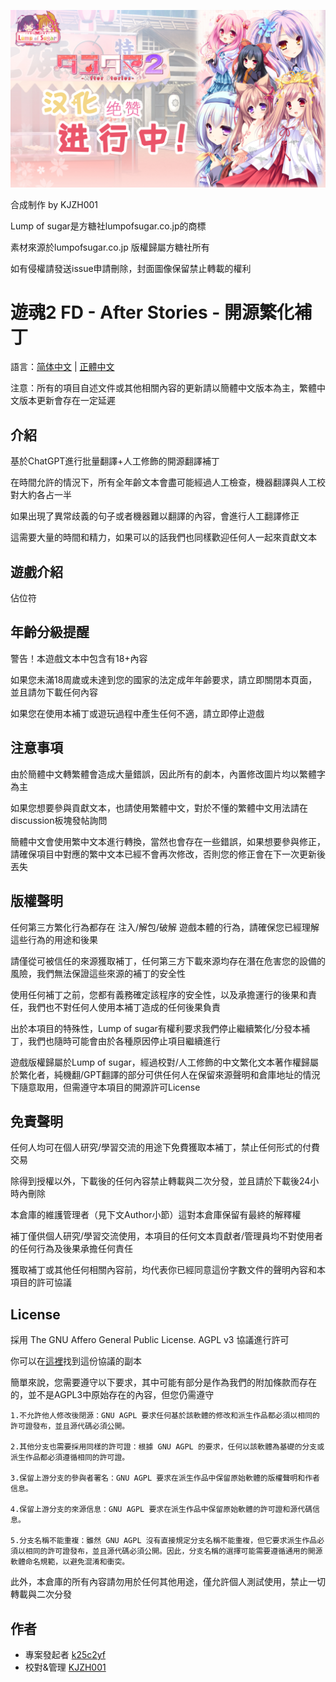 ![封面](cover%20by%20KJZH001.png)

合成制作 by KJZH001

Lump of sugar是方糖社lumpofsugar.co.jp的商標

素材來源於lumpofsugar.co.jp 版權歸屬方糖社所有

如有侵權請發送issue申請刪除，封面圖像保留禁止轉載的權利

# 遊魂2 FD - After Stories - 開源繁化補丁

語言：[简体中文](readme.md) | [正體中文](readme_zh-TW.md)

注意：所有的項目自述文件或其他相關內容的更新請以簡體中文版本為主，繁體中文版本更新會存在一定延遲

## 介紹

基於ChatGPT進行批量翻譯+人工修飾的開源翻譯補丁

在時間允許的情況下，所有全年齡文本會盡可能經過人工檢查，機器翻譯與人工校對大約各占一半

如果出現了異常歧義的句子或者機器難以翻譯的內容，會進行人工翻譯修正

這需要大量的時間和精力，如果可以的話我們也同樣歡迎任何人一起來貢獻文本


## 遊戲介紹

佔位符

## 年齡分級提醒

警告！本遊戲文本中包含有18+內容

如果您未滿18周歲或未達到您的國家的法定成年年齡要求，請立即關閉本頁面，並且請勿下載任何內容

如果您在使用本補丁或遊玩過程中產生任何不適，請立即停止遊戲

## 注意事項

由於簡體中文轉繁體會造成大量錯誤，因此所有的劇本，內置修改圖片均以繁體字為主

如果您想要參與貢獻文本，也請使用繁體中文，對於不懂的繁體中文用法請在discussion板塊發帖詢問

簡體中文會使用繁中文本進行轉換，當然也會存在一些錯誤，如果想要參與修正，請確保項目中對應的繁中文本已經不會再次修改，否則您的修正會在下一次更新後丟失

## 版權聲明

任何第三方繁化行為都存在 注入/解包/破解 遊戲本體的行為，請確保您已經理解這些行為的用途和後果

請僅從可被信任的來源獲取補丁，任何第三方下載來源均存在潛在危害您的設備的風險，我們無法保證這些來源的補丁的安全性

使用任何補丁之前，您都有義務確定該程序的安全性，以及承擔運行的後果和責任，我們也不對任何人使用本補丁造成的任何後果負責

出於本項目的特殊性，Lump of sugar有權利要求我們停止繼續繁化/分發本補丁，我們也隨時可能會由於各種原因停止項目繼續進行

遊戲版權歸屬於Lump of sugar，經過校對/人工修飾的中文繁化文本著作權歸屬於繁化者，純機翻/GPT翻譯的部分可供任何人在保留來源聲明和倉庫地址的情況下隨意取用，但需遵守本項目的開源許可License

## 免責聲明

任何人均可在個人研究/學習交流的用途下免費獲取本補丁，禁止任何形式的付費交易

除得到授權以外，下載後的任何內容禁止轉載與二次分發，並且請於下載後24小時內刪除

本倉庫的維護管理者（見下文Author小節）這對本倉庫保留有最終的解釋權

補丁僅供個人研究/學習交流使用，本項目的任何文本貢獻者/管理員均不對使用者的任何行為及後果承擔任何責任

獲取補丁或其他任何相關內容前，均代表你已經同意這份字數文件的聲明內容和本項目的許可協議

## License

採用 The GNU Affero General Public License. AGPL v3 協議進行許可

你可以在[這裡](LICENSE)找到這份協議的副本

簡單來說，您需要遵守以下要求，其中可能有部分是作為我們的附加條款而存在的，並不是AGPL3中原始存在的內容，但您仍需遵守

```
1.不允許他人修改後閉源：GNU AGPL 要求任何基於該軟體的修改和派生作品都必須以相同的許可證發布，並且源代碼必須公開。

2.其他分支也需要採用同樣的許可證：根據 GNU AGPL 的要求，任何以該軟體為基礎的分支或派生作品都必須遵循相同的許可證。

3.保留上游分支的參與者署名：GNU AGPL 要求在派生作品中保留原始軟體的版權聲明和作者信息。

4.保留上游分支的來源信息：GNU AGPL 要求在派生作品中保留原始軟體的許可證和源代碼信息。

5.分支名稱不能重複：雖然 GNU AGPL 沒有直接規定分支名稱不能重複，但它要求派生作品必須以相同的許可證發布，並且源代碼必須公開。因此，分支名稱的選擇可能需要遵循通用的開源軟體命名規範，以避免混淆和衝突。
```

此外，本倉庫的所有內容請勿用於任何其他用途，僅允許個人測試使用，禁止一切轉載與二次分發

## 作者

- 專案發起者 [k25c2yf](https://github.com/k25c2yf)
- 校對&管理 [KJZH001](https://github.com/KJZH001)